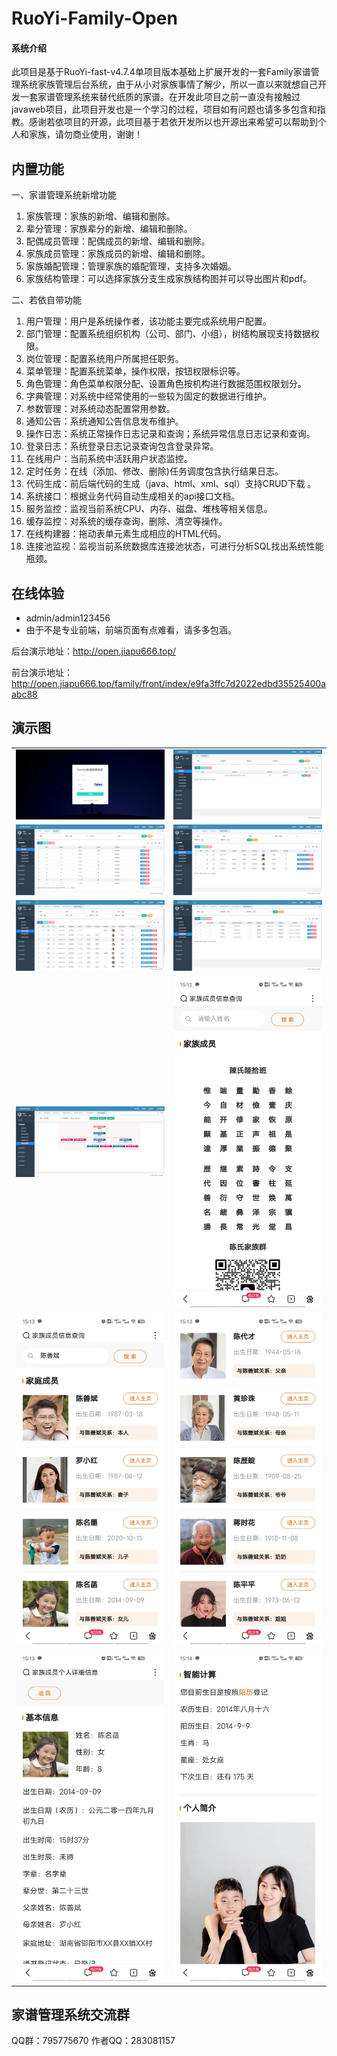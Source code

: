 # RuoYi-Family-Open

#### 系统介绍
此项目是基于RuoYi-fast-v4.7.4单项目版本基础上扩展开发的一套Family家谱管理系统家族管理后台系统，由于从小对家族事情了解少，所以一直以来就想自己开发一套家谱管理系统来替代纸质的家谱。在开发此项目之前一直没有接触过javaweb项目，此项目开发也是一个学习的过程，项目如有问题也请多多包含和指教。感谢若依项目的开源，此项目基于若依开发所以也开源出来希望可以帮助到个人和家族，请勿商业使用，谢谢！


## 内置功能
一、家谱管理系统新增功能
1. 家族管理：家族的新增、编辑和删除。
2. 辈分管理：家族辈分的新增、编辑和删除。
3. 配偶成员管理：配偶成员的新增、编辑和删除。
4. 家族成员管理：家族成员的新增、编辑和删除。
5. 家族婚配管理：管理家族的婚配管理，支持多次婚姻。
6. 家族结构管理：可以选择家族分支生成家族结构图并可以导出图片和pdf。

二、若依自带功能
1. 用户管理：用户是系统操作者，该功能主要完成系统用户配置。
2. 部门管理：配置系统组织机构（公司、部门、小组），树结构展现支持数据权限。
3. 岗位管理：配置系统用户所属担任职务。
4. 菜单管理：配置系统菜单，操作权限，按钮权限标识等。
5. 角色管理：角色菜单权限分配、设置角色按机构进行数据范围权限划分。
6. 字典管理：对系统中经常使用的一些较为固定的数据进行维护。
7. 参数管理：对系统动态配置常用参数。
8. 通知公告：系统通知公告信息发布维护。
9. 操作日志：系统正常操作日志记录和查询；系统异常信息日志记录和查询。
10. 登录日志：系统登录日志记录查询包含登录异常。
11. 在线用户：当前系统中活跃用户状态监控。
12. 定时任务：在线（添加、修改、删除)任务调度包含执行结果日志。
13. 代码生成：前后端代码的生成（java、html、xml、sql）支持CRUD下载 。
14. 系统接口：根据业务代码自动生成相关的api接口文档。
15. 服务监控：监视当前系统CPU、内存、磁盘、堆栈等相关信息。
16. 缓存监控：对系统的缓存查询，删除、清空等操作。
17. 在线构建器：拖动表单元素生成相应的HTML代码。
18. 连接池监视：监视当前系统数据库连接池状态，可进行分析SQL找出系统性能瓶颈。

## 在线体验

- admin/admin123456
- 由于不是专业前端，前端页面有点难看，请多多包涵。

后台演示地址：http://open.jiapu666.top/

前台演示地址：http://open.jiapu666.top/family/front/index/e9fa3ffc7d2022edbd35525400aabc88


## 演示图

<table>
    <tr>
        <td><img src="https://raw.githubusercontent.com/chenhaibin415/ruo-yi-family-open/main/showimg/manage1.jpg"/></td>
        <td><img src="https://raw.githubusercontent.com/chenhaibin415/ruo-yi-family-open/main/showimg/manage2.jpg"/></td>
    </tr>
    <tr>
        <td><img src="https://raw.githubusercontent.com/chenhaibin415/ruo-yi-family-open/main/showimg/manage3.jpg"/></td>
        <td><img src="https://raw.githubusercontent.com/chenhaibin415/ruo-yi-family-open/main/showimg/manage4.jpg"/></td>
    </tr>
    <tr>
        <td><img src="https://raw.githubusercontent.com/chenhaibin415/ruo-yi-family-open/main/showimg/manage5.jpg"/></td>
        <td><img src="https://raw.githubusercontent.com/chenhaibin415/ruo-yi-family-open/main/showimg/manage6.jpg"/></td>
    </tr>
	<tr>
        <td><img src="https://raw.githubusercontent.com/chenhaibin415/ruo-yi-family-open/main/showimg/manage7.jpg"/></td>
        <td><img src="https://raw.githubusercontent.com/chenhaibin415/ruo-yi-family-open/main/showimg/index1.jpg"/></td>
    </tr>	 
    <tr>
        <td><img src="https://raw.githubusercontent.com/chenhaibin415/ruo-yi-family-open/main/showimg/index2.jpg"/></td>
        <td><img src="https://raw.githubusercontent.com/chenhaibin415/ruo-yi-family-open/main/showimg/index3.jpg"/></td>
    </tr>
	<tr>
        <td><img src="https://raw.githubusercontent.com/chenhaibin415/ruo-yi-family-open/main/showimg/index4.jpg"/></td>
        <td><img src="https://raw.githubusercontent.com/chenhaibin415/ruo-yi-family-open/main/showimg/index5.jpg"/></td>
    </tr>
</table>

## 家谱管理系统交流群

QQ群：795775670
作者QQ：283081157